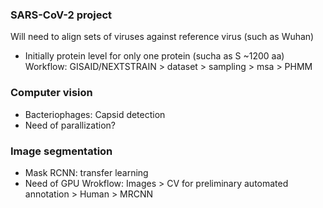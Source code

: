 ### SARS-CoV-2 project
Will need to align sets of viruses against reference virus (such as Wuhan)
+ Initially protein level for only one protein (sucha as S ~1200 aa)
Workflow: 
GISAID/NEXTSTRAIN > dataset > sampling > msa > PHMM

### Computer vision
+ Bacteriophages: Capsid detection
+ Need of parallization?

### Image segmentation 
+ Mask RCNN: transfer learning
+ Need of GPU
Wrokflow: 
Images > CV for preliminary automated  annotation > Human > MRCNN
